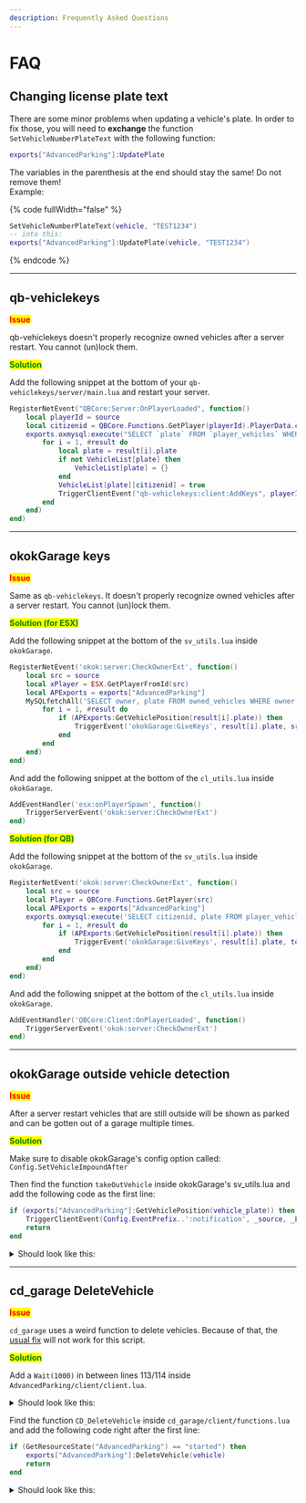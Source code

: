 ```yaml
---
description: Frequently Asked Questions
---
```


# FAQ

## Changing license plate text

There are some minor problems when updating a vehicle's plate. In order to fix those, you will need to **exchange** the function `SetVehicleNumberPlateText` with the following function:

```lua
exports["AdvancedParking"]:UpdatePlate
```

The variables in the parenthesis at the end should stay the same! Do not remove them!\
Example:

{% code fullWidth="false" %}
```lua
SetVehicleNumberPlateText(vehicle, "TEST1234")
-- into this:
exports["AdvancedParking"]:UpdatePlate(vehicle, "TEST1234")
```
{% endcode %}

***

## qb-vehiclekeys

<mark style="color:red;">**Issue**</mark>

qb-vehiclekeys doesn't properly recognize owned vehicles after a server restart. You cannot (un)lock them.

<mark style="color:green;">**Solution**</mark>

Add the following snippet at the bottom of your `qb-vehiclekeys/server/main.lua` and restart your server.

```lua
RegisterNetEvent("QBCore:Server:OnPlayerLoaded", function()
    local playerId = source
    local citizenid = QBCore.Functions.GetPlayer(playerId).PlayerData.citizenid
    exports.oxmysql:execute("SELECT `plate` FROM `player_vehicles` WHERE `citizenid` = ?", { citizenid }, function(result)
        for i = 1, #result do
            local plate = result[i].plate
            if not VehicleList[plate] then
                VehicleList[plate] = {}
            end
            VehicleList[plate][citizenid] = true
            TriggerClientEvent("qb-vehiclekeys:client:AddKeys", playerId, plate)
        end
    end)
end)
```

***

## okokGarage keys

<mark style="color:red;">**Issue**</mark>

Same as `qb-vehiclekeys`. It doesn't properly recognize owned vehicles after a server restart. You cannot (un)lock them.

<mark style="color:green;">**Solution (for ESX)**</mark>

Add the following snippet at the bottom of the `sv_utils.lua` inside `okokGarage`.

```lua
RegisterNetEvent('okok:server:CheckOwnerExt', function()
    local src = source
    local xPlayer = ESX.GetPlayerFromId(src)
    local APExports = exports["AdvancedParking"]
    MySQLfetchAll('SELECT owner, plate FROM owned_vehicles WHERE owner = ? OR owner = ?', {xPlayer.identifier, xPlayer.job.name}, function(result)
        for i = 1, #result do
            if (APExports:GetVehiclePosition(result[i].plate)) then
                TriggerEvent('okokGarage:GiveKeys', result[i].plate, src)
            end
        end
    end)
end)
```

And add the following snippet at the bottom of the `cl_utils.lua` inside `okokGarage`.

```lua
AddEventHandler('esx:onPlayerSpawn', function()
    TriggerServerEvent('okok:server:CheckOwnerExt')
end)
```

<mark style="color:green;">**Solution (for QB)**</mark>

Add the following snippet at the bottom of the `sv_utils.lua` inside `okokGarage`.

```lua
RegisterNetEvent('okok:server:CheckOwnerExt', function()
    local src = source
    local Player = QBCore.Functions.GetPlayer(src)
    local APExports = exports["AdvancedParking"]
    exports.oxmysql:execute('SELECT citizenid, plate FROM player_vehicles WHERE citizenid = ?', {Player.PlayerData.citizenid}, function(result)
        for i = 1, #result do
            if (APExports:GetVehiclePosition(result[i].plate)) then
                TriggerEvent('okokGarage:GiveKeys', result[i].plate, tonumber(src))
            end
        end
    end)
end)
```

And add the following snippet at the bottom of the `cl_utils.lua` inside `okokGarage`.

```lua
AddEventHandler('QBCore:Client:OnPlayerLoaded', function()
    TriggerServerEvent('okok:server:CheckOwnerExt')
end)
```

***

## okokGarage outside vehicle detection

<mark style="color:red;">**Issue**</mark>

After a server restart vehicles that are still outside will be shown as parked and can be gotten out of a garage multiple times.

<mark style="color:green;">**Solution**</mark>

Make sure to disable okokGarage's config option called: `Config.SetVehicleImpoundAfter`

Then find the function `takeOutVehicle` inside okokGarage's sv\_utils.lua and add the following code as the first line:

```lua
if (exports["AdvancedParking"]:GetVehiclePosition(vehicle_plate)) then
    TriggerClientEvent(Config.EventPrefix..':notification', _source, _L('vehicle_isnt_stored').title, _L('vehicle_isnt_stored').text, _L('vehicle_isnt_stored').time, _L('vehicle_isnt_stored').type)
    return
end
```

<details>

<summary>Should look like this:</summary>

```lua
function takeOutVehicle(db, _source, vehicle_plate, vehicle_id, index, vehicle_name, garageName, isSociety)
    if (exports["AdvancedParking"]:GetVehiclePosition(vehicle_plate)) then
        TriggerClientEvent(Config.EventPrefix..':notification', _source, _L('vehicle_isnt_stored').title, _L('vehicle_isnt_stored').text, _L('vehicle_isnt_stored').time, _L('vehicle_isnt_stored').type)
        return
    end
```

</details>

***

## cd\_garage DeleteVehicle

<mark style="color:red;">**Issue**</mark>

`cd_garage` uses a weird function to delete vehicles. Because of that, the [usual fix](https://docs.kiminaze.de/scripts/advancedparking/installation#deleting-vehicles) will not work for this script.

<mark style="color:green;">**Solution**</mark>

Add a `Wait(1000)` in between lines 113/114 inside `AdvancedParking/client/client.lua`.

<details>

<summary>Should look like this:</summary>

```lua
-- when a player left a vehicle
function LeftVehicle(vehicle)
    Wait(1000)
    if (not DoesEntityExist(vehicle) or not NetworkGetEntityIsNetworked(vehicle) or IsVehicleBlacklisted(vehicle)) then
```

</details>

Find the function `CD_DeleteVehicle` inside `cd_garage/client/functions.lua` and add the following code right after the first line:

```lua
if (GetResourceState("AdvancedParking") == "started") then
    exports["AdvancedParking"]:DeleteVehicle(vehicle)
    return
end
```

<details>

<summary>Should look like this:</summary>

```lua
function CD_DeleteVehicle(vehicle)
    if (GetResourceState("AdvancedParking") == "started") then
        exports["AdvancedParking"]:DeleteVehicle(vehicle)
        return
    end

    if vehicle ~= nil then
        if not DoesEntityExist(vehicle) then
            Notif(3, 'entity_doesnot_exist')
            return
        end
        RemovePersistentVehicle(vehicle, GetPlate(vehicle))
        RequestNetworkControl(vehicle)
        RequestNetworkId(vehicle)
        if NetworkHasControlOfEntity(vehicle) then
            SetEntityAsMissionEntity(vehicle)
            SetVehicleHasBeenOwnedByPlayer(vehicle, true)
            Wait(100)
            Citizen.InvokeNative(0xEA386986E786A54F, Citizen.PointerValueIntInitialized(vehicle))
            SetEntityAsNoLongerNeeded(vehicle)
            DeleteEntity(vehicle)
            DeleteVehicle(vehicle)
        else
            TriggerServerEvent('cd_garage:DeleteVehicleADV', NetworkGetNetworkIdFromEntity(vehicle))
        end
    end
end
```

</details>
